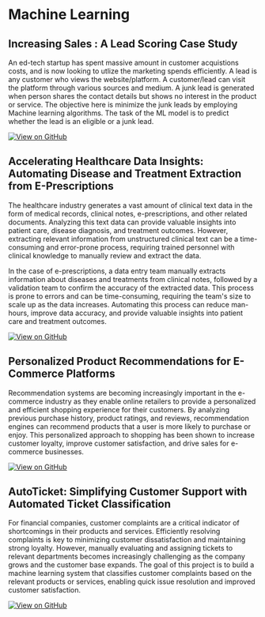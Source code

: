 


# Machine Learning 

## Increasing Sales : A Lead Scoring Case Study

An ed-tech startup has spent massive amount in customer acquistions costs, and is now looking to utlize the marketing spends efficiently. A lead is any customer who views the website/platform. A customer/lead can visit the platform through various sources and medium. A junk lead is generated when person shares the contact details but shows no interest in the product or service. The objective here is minimize the junk leads by employing Machine learning algorithms. The task of the ML model is to predict whether the lead is an eligible or a junk lead.

[![View on GitHub](https://img.shields.io/badge/GitHub-View_on_GitHub-blue?logo=GitHub)](https://github.com/RakshithaBS/Lead_Scoring_Case_Study)

## Accelerating Healthcare Data Insights: Automating Disease and Treatment Extraction from E-Prescriptions

The healthcare industry generates a vast amount of clinical text data in the form of medical records, clinical notes, e-prescriptions, and other related documents. Analyzing this text data can provide valuable insights into patient care, disease diagnosis, and treatment outcomes. However, extracting relevant information from unstructured clinical text can be a time-consuming and error-prone process, requiring trained personnel with clinical knowledge to manually review and extract the data.

In the case of e-prescriptions, a data entry team manually extracts information about diseases and treatments from clinical notes, followed by a validation team to confirm the accuracy of the extracted data. This process is prone to errors and can be time-consuming, requiring the team's size to scale up as the data increases. Automating this process can reduce man-hours, improve data accuracy, and provide valuable insights into patient care and treatment outcomes. 

[![View on GitHub](https://img.shields.io/badge/GitHub-View_on_GitHub-blue?logo=GitHub)](https://github.com/RakshithaBS/NER_tag_identification)

## Personalized Product Recommendations for E-Commerce Platforms

Recommendation systems are becoming increasingly important in the e-commerce industry as they enable online retailers to provide a personalized and efficient shopping experience for their customers. By analyzing previous purchase history, product ratings, and reviews, recommendation engines can recommend products that a user is more likely to purchase or enjoy. This personalized approach to shopping has been shown to increase customer loyalty, improve customer satisfaction, and drive sales for e-commerce businesses.

[![View on GitHub](https://img.shields.io/badge/GitHub-View_on_GitHub-blue?logo=GitHub)](https://github.com/RakshithaBS/Recommendation_System)

## AutoTicket: Simplifying Customer Support with Automated Ticket Classification

For financial companies, customer complaints are a critical indicator of shortcomings in their products and services. Efficiently resolving complaints is key to minimizing customer dissatisfaction and maintaining strong loyalty. However, manually evaluating and assigning tickets to relevant departments becomes increasingly challenging as the company grows and the customer base expands. The goal of this project is to build a machine learning system that classifies customer complaints based on the relevant products or services, enabling quick issue resolution and improved customer satisfaction.

[![View on GitHub](https://img.shields.io/badge/GitHub-View_on_GitHub-blue?logo=GitHub)](https://github.com/RakshithaBS/Automatic-Ticket-Classification)
